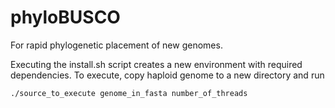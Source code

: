 # phyloBUSCO
For rapid phylogenetic placement of new genomes.

Executing the install.sh script creates a new environment with required dependencies.
To execute, copy haploid genome to a new directory and run
```
./source_to_execute genome_in_fasta number_of_threads
```
